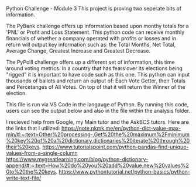 Python Challenge - Module 3
This project is proving two seperate bits of information. 

The PyBank challenge offers up information based upon monthy totals for a 'PNL' or Profit and Loss Statement. This python code can receive monthly financials of whether a company operated with profits or losses and in return will output key information such as: the Total Months, Net Total, Average Change, Greatest Increase and Greatest Decrease. 

The PyPolll challenge offers up a different set of information, this time around voting metrics. In a country that has fears over its elections being "rigged" it is important to have code such as this one. This python can input thousands of ballots and return an output of: Each Vote Getter, their Totals and Percetanges of All Votes. On top of that it will return the Winner of the election.

This file is run via VS Code in the langauge of Python. By running this code, users can see the output below and also in the file within the analysis folder.

I recieved help from Google, my Main tutor and the AskBCS tutors.
Here are the links that I utilized:
https://note.nkmk.me/en/python-dict-value-max-min/#:~:text=Other%20processing-,Get%20the%20maximum%2Fminimum%20key%20of%20a%20dictionary,dictionaries%20iterate%20through%20their%20keys.
https://www.tutorialspoint.com/python-pandas-find-unique-values-from-a-single-column
https://www.mygreatlearning.com/blog/python-dictionary-append/#:~:text=How%20do%20you%20add%20value,new%20values%20to%20the%20keys.
https://www.pythontutorial.net/python-basics/python-write-text-file/
